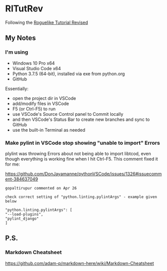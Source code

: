 # RlTutRev

Following the [Roguelike Tutorial Revised](https://www.reddit.com/r/roguelikedev/comments/8ql895/roguelikedev_does_the_complete_roguelike_tutorial/)

## My Notes

### I'm using

* Windows 10 Pro x64
* Visual Studio Code x64
* Python 3.7.5 (64-bit), installed via exe from python.org
* GitHub

Essentially:

* open the project dir in VSCode
* add/modify files in VSCode
* F5 (or Ctrl-F5) to run
* use VSCode's Source Control panel to Commit locally
* and then VSCode's Status Bar to create new branches and sync to GitHub
* use the built-in Terminal as needed

### Make pylint in VSCode stop showing "unable to import" Errors

plylint was throwing Errors about not being able to import libtcod, even though everything is working fine when I hit Ctrl-F5. This comment fixed it for me:

https://github.com/DonJayamanne/pythonVSCode/issues/1326#issuecomment-384637049

    gopaltirupur commented on Apr 26

    check correct setting of "python.linting.pylintArgs" - example given below

    "python.linting.pylintArgs": [
    "--load-plugins",
    "pylint_django"
    ]

## P.S.

### Markdown Cheatsheet

https://github.com/adam-p/markdown-here/wiki/Markdown-Cheatsheet
